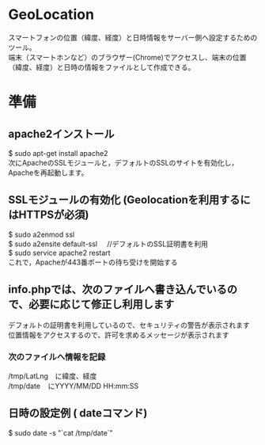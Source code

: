 # GeoLocation
スマートフォンの位置（緯度、経度）と日時情報をサーバー側へ設定するためのツール。<BR>
端末（スマートホンなど）のブラウザー(Chrome)でアクセスし、端末の位置（緯度、経度）と日時の情報をファイルとして作成できる。<BR>

# 準備 
## apache2インストール
 $ sudo apt-get install apache2<BR>
 次にApacheのSSLモジュールと，デフォルトのSSLのサイトを有効化し，Apacheを再起動します。<BR>

## SSLモジュールの有効化 (Geolocationを利用するにはHTTPSが必須)
 $ sudo a2enmod ssl<BR>
 $ sudo a2ensite default-ssl      //デフォルトのSSL証明書を利用<BR>
 $ sudo service apache2 restart<BR>
 これで，Apacheが443番ポートの待ち受けを開始する<BR>

## info.phpでは、次のファイルへ書き込んでいるので、必要に応じて修正し利用します
 デフォルトの証明書を利用しているので、セキュリティの警告が表示されます<Br>
 位置情報をアクセスするので、許可を求めるメッセージが表示されます<BR>
### 次のファイルへ情報を記録
 /tmp/LatLng　に緯度、経度<BR>
 /tmp/date    にYYYY/MM/DD HH:mm:SS<BR>
 
## 日時の設定例 ( dateコマンド)
 $ sudo date -s "\`cat /tmp/date\`"<BR>
 
